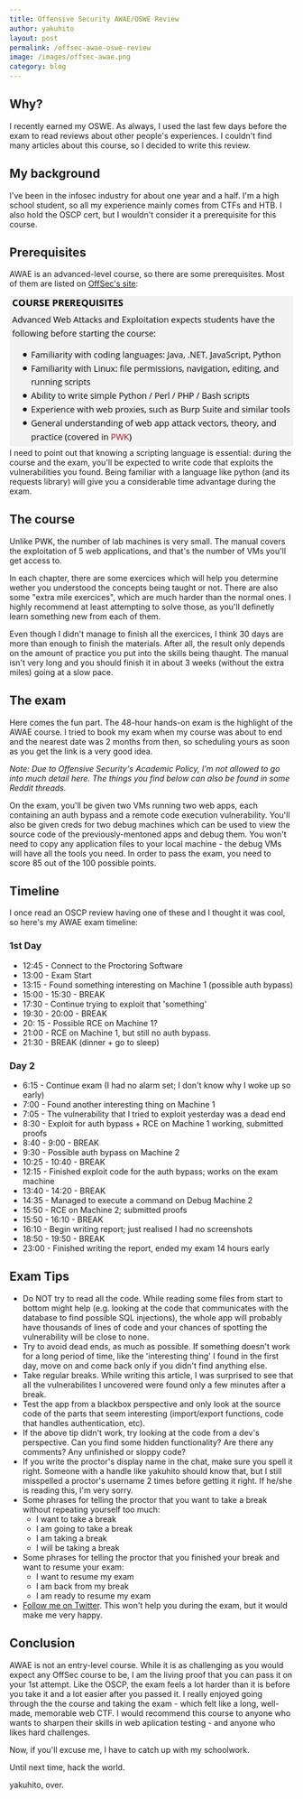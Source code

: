 ```yaml
---
title: Offensive Security AWAE/OSWE Review
author: yakuhito
layout: post
permalink: /offsec-awae-oswe-review
image: /images/offsec-awae.png
category: blog
---
```


## Why?
I recently earned my OSWE. As always, I used the last few days before the exam to read reviews about other people's experiences. I couldn't find many articles about this course, so I decided to write this review.

## My background
I've been in the infosec industry for about one year and a half. I'm a high school student, so all my experience mainly comes from CTFs and HTB. I also hold the OSCP cert, but I wouldn't consider it a prerequisite for this course.

## Prerequisites
AWAE is an advanced-level course, so there are some prerequisites. Most of them are listed on [OffSec's site](https://www.offensive-security.com/awae-oswe/):
<center><img src="/images/awae/prereqs.png"></center>
I need to point out that knowing a scripting language is essential: during the course and the exam, you'll be expected to write code that exploits the vulnerabilities you found. Being familiar with a language like python (and its requests library) will give you a considerable time advantage during the exam. 

## The course
Unlike PWK, the number of lab machines is very small. The manual covers the exploitation of 5 web applications, and that's the number of VMs you'll get access to.

In each chapter, there are some exercices which will help you determine wether you understood the concepts being taught or not. There are also some "extra mile exercices", which are much harder than the normal ones. I highly recommend at least attempting to solve those, as you'll definetly learn something new from each of them.

Even though I didn't manage to finish all the exercices, I think 30 days are more than enough to finish the materials. After all, the result only depends on the amount of practice you put into the skills being thaught. The manual isn't very long and you should finish it in about 3 weeks (without the extra miles) going at a slow pace.

## The exam
Here comes the fun part. The 48-hour hands-on exam is the highlight of the AWAE course. I tried to book my exam when my course was about to end and the nearest date was 2 months from then, so scheduling yours as soon as you get the link is a very good idea.

*Note: Due to Offensive Security's Academic Policy, I'm not allowed to go into much detail here. The things you find below can also be found in some Reddit threads.*

On the exam, you'll be given two VMs running two web apps, each containing an auth bypass and a remote code execution vulnerability. You'll also be given creds for two debug machines which can be used to view the source code of the previously-mentoned apps and debug them. You won't need to copy any application files to your local machine - the debug VMs will have all the tools you need. In order to pass the exam, you need to score 85 out of the 100 possible points.

## Timeline
I once read an OSCP review having one of these and I thought it was cool, so here's my AWAE exam timeline:

### 1st Day
* 12:45 - Connect to the Proctoring Software
* 13:00 - Exam Start
* 13:15 - Found something interesting on Machine 1 (possible auth bypass)
* 15:00 - 15:30 - BREAK
* 17:30 - Continue trying to exploit that 'something'
* 19:30 - 20:00 - BREAK
* 20: 15 - Possible RCE on Machine 1?
* 21:00 - RCE on Machine 1, but still no auth bypass.
* 21:30 - BREAK (dinner + go to sleep)

### Day 2
* 6:15 - Continue exam (I had no alarm set; I don't know why I woke up so early)
* 7:00 - Found another interesting thing on Machine 1
* 7:05 - The vulnerability that I tried to exploit yesterday was a dead end
* 8:30 - Exploit for auth bypass + RCE on Machine 1 working, submitted proofs
* 8:40 - 9:00 - BREAK 
* 9:30 - Possible auth bypass on Machine 2
* 10:25 - 10:40 - BREAK
* 12:15 - Finished exploit code for the auth bypass; works on the exam machine
* 13:40 - 14:20 - BREAK
* 14:35 - Managed to execute a command on Debug Machine 2
* 15:50 - RCE on Machine 2; submitted proofs
* 15:50 - 16:10 - BREAK
* 16:10 - Begin writing report; just realised I had no screenshots
* 18:50 - 19:50 - BREAK
* 23:00 - Finished writing the report, ended my exam 14 hours early

## Exam Tips
* Do NOT try to read all the code. While reading some files from start to bottom might help (e.g. looking at the code that communicates with the database to find possible SQL injections), the whole app will probably have thousands of lines of code and your chances of spotting the vulnerability will be close to none.
* Try to avoid dead ends, as much as possible. If something doesn't work for a long period of time, like the 'interesting thing' I found in the first day, move on and come back only if you didn't find anything else.
* Take regular breaks. While writing this article, I was surprised to see that all the vulnerabilites I uncovered were found only a few minutes after a break.
* Test the app from a blackbox perspective and only look at the source code of the parts that seem interesting (import/export functions, code that handles authentication, etc).
* If the above tip didn't work, try looking at the code from a dev's perspective. Can you find some hidden functionality? Are there any comments? Any unfinished or sloppy code?
* If you write the proctor's display name in the chat, make sure you spell it right. Someone with a handle like yakuhito should know that, but I still misspelled a proctor's username 2 times before getting it right. If he/she is reading this, I'm very sorry.
* Some phrases for telling the proctor that you want to take a break without repeating yourself too much:
   * I want to take a break
   * I am going to take a break
   * I am taking a break
   * I will be taking a break
* Some phrases for telling the proctor that you finished your break and want to resume your exam:
   * I want to resume my exam
   * I am back from my break
   * I am ready to resume my exam
* [Follow me on Twitter](https://twitter.com/yakuh1t0). This won't help you during the exam, but it would make me very happy.

## Conclusion
AWAE is not an entry-level course. While it is as challenging as you would expect any OffSec course to be, I am the living proof that you can pass it on your 1st attempt. Like the OSCP, the exam feels a lot harder than it is before you take it and a lot easier after you passed it. I really enjoyed going through the the course and taking the exam - which felt like a long, well-made, memorable web CTF. I would recommend this course to anyone who wants to sharpen their skills in web aplication testing - and anyone who likes hard challenges.

Now, if you'll excuse me, I have to catch up with my schoolwork.

Until next time, hack the world.

yakuhito, over.